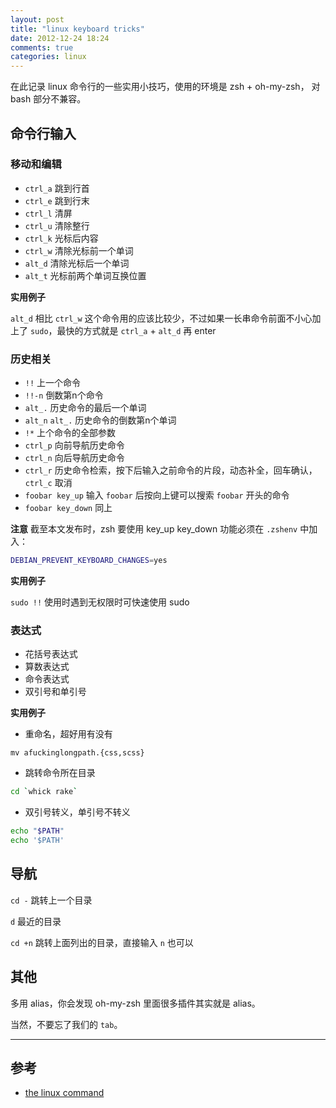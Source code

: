```yaml
---
layout: post
title: "linux keyboard tricks"
date: 2012-12-24 18:24
comments: true
categories: linux
---
```


在此记录 linux 命令行的一些实用小技巧，使用的环境是 zsh + oh-my-zsh，
对 bash 部分不兼容。

## 命令行输入

### 移动和编辑

+ `ctrl_a` 跳到行首
+ `ctrl_e` 跳到行末
+ `ctrl_l` 清屏
+ `ctrl_u` 清除整行
+ `ctrl_k` 光标后内容
+ `ctrl_w` 清除光标前一个单词
+ `alt_d`  清除光标后一个单词
+ `alt_t`  光标前两个单词互换位置

**实用例子**

`alt_d` 相比 `ctrl_w`
这个命令用的应该比较少，不过如果一长串命令前面不小心加上了
`sudo`，最快的方式就是
`ctrl_a` + `alt_d` 再 enter

### 历史相关

+ `!!` 上一个命令
+ `!!-n` 倒数第n个命令
+ `alt_.` 历史命令的最后一个单词
+ `alt_n` `alt_.` 历史命令的倒数第n个单词
+ `!*` 上个命令的全部参数
+ `ctrl_p` 向前导航历史命令
+ `ctrl_n` 向后导航历史命令
+ `ctrl_r` 历史命令检索，按下后输入之前命令的片段，动态补全，回车确认，`ctrl_c`
  取消
+ `foobar key_up` 输入 `foobar` 后按向上键可以搜索 `foobar` 开头的命令
+ `foobar key_down` 同上

**注意** 截至本文发布时，zsh 要使用 key_up key_down 功能必须在 `.zshenv`
中加入：

``` sh
DEBIAN_PREVENT_KEYBOARD_CHANGES=yes
```

**实用例子**

`sudo !!` 使用时遇到无权限时可快速使用 sudo

### 表达式

+ 花括号表达式
+ 算数表达式
+ 命令表达式
+ 双引号和单引号

**实用例子**

+ 重命名，超好用有没有

`mv afuckinglongpath.{css,scss}`

+ 跳转命令所在目录

``` sh
cd `whick rake`
```

+ 双引号转义，单引号不转义

``` sh
echo "$PATH"
echo '$PATH'
```

## 导航

`cd -` 跳转上一个目录

`d` 最近的目录

`cd +n` 跳转上面列出的目录，直接输入 `n` 也可以

## 其他

多用 alias，你会发现 oh-my-zsh 里面很多插件其实就是 alias。

当然，不要忘了我们的 `tab`。

------------------------------

## 参考

+ [the linux command](http://linuxcommand.org)
